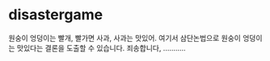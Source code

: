 # disastergame
원숭이 엉덩이는 빨개, 빨가면 사과, 사과는 맛있어.
여기서 삼단논법으로 원숭이 엉덩이는 맛있다는 결론을 도출할 수 있습니다.
죄송합니다,
...........
